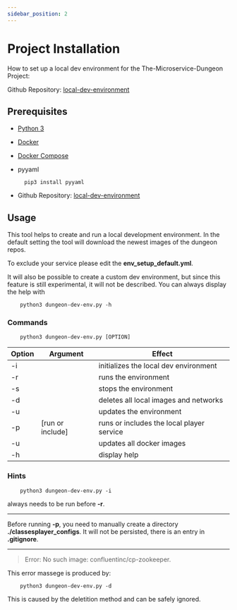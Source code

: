```yaml
---
sidebar_position: 2
---
```


# Project Installation

How to set up a local dev environment for the The-Microservice-Dungeon Project:

Github Repository:
[local-dev-environment](https://github.com/The-Microservice-Dungeon/local-dev-environment)

## Prerequisites

* [Python 3](https://www.python.org/downloads/)

* [Docker](https://www.docker.com/)

* [Docker Compose](https://docs.docker.com/compose/)

* pyyaml

        pip3 install pyyaml

* Github Repository:
[local-dev-environment](https://github.com/The-Microservice-Dungeon/local-dev-environment)

## Usage

This tool helps to create and run a local development environment. In the default setting the tool will download the newest images of the dungeon repos.

 To exclude your service please edit the **env_setup_default.yml**.

It will also be possible to create a custom dev environment, but since this feature is still experimental, it will not be described. You can always display the help with

        python3 dungeon-dev-env.py -h

### Commands

        python3 dungeon-dev-env.py [OPTION]

|Option|Argument|Effect|
|---|---|---|
|-i   |   |initializes the local dev environment  |
|-r   |   |runs the environment   |
|-s   |   |stops the environment   |
|-d   |   |deletes all local images and networks   |
| -u   |   | updates the environment   |
|-p    |[run or include]   |runs or includes the local player service   |
|-u    |   |updates all docker images   |
|-h   |   |display help   |

### Hints

        python3 dungeon-dev-env.py -i 

always needs to be run before **-r**.

***

Before running **-p**, you need to manually create a directory **./classesplayer_configs**.
It will not be persisted, there is an entry in **.gitignore**.

***

> Error: No such image: confluentinc/cp-zookeeper.

This error massege is produced by:

        python3 dungeon-dev-env.py -d

This is caused by the deletition method and can be safely ignored.
